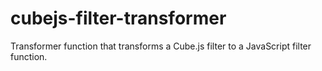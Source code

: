 # cubejs-filter-transformer
Transformer function that transforms a Cube.js filter to a JavaScript filter function.
